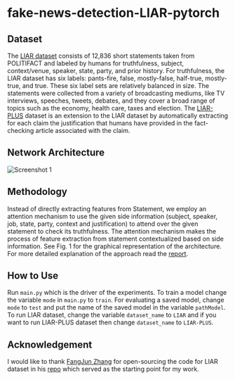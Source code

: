 # fake-news-detection-LIAR-pytorch

## Dataset
The [LIAR dataset](https://github.com/thiagorainmaker77/liar_dataset) consists of 12,836 short statements taken from POLITIFACT and labeled by humans for truthfulness, subject, context/venue, speaker, state, party, and prior history. For truthfulness, the LIAR dataset has six labels: pants-fire, false, mostly-false, half-true, mostly-true, and true. These six label sets are relatively balanced in size. The statements were collected from a variety of broadcasting mediums, like TV interviews, speeches, tweets, debates, and they cover a broad range of topics such as the economy, health care, taxes and election. The [LIAR-PLUS](https://github.com/Tariq60/LIAR-PLUS) dataset is an extension to the LIAR dataset by automatically extracting for each claim the justification that humans have provided in the fact-checking article associated with the claim.

## Network Architecture
![Screenshot 1](https://github.com/ekagra-ranjan/fake-news-detection-LIAR-pytorch/blob/master/fake-net.png "Net")


## Methodology
Instead of directly extracting features from Statement, we employ an attention mechanism to use the given side information (subject, speaker, job, state, party, context and justification) to attend over the given statement to check its truthfulness. The attention mechanism makes the process of feature extraction from statement contextualized based on side information. See Fig. 1 for the graphical representation of
the architecture. For more detailed explanation of the approach read the [report](https://github.com/ekagra-ranjan/fake-news-detection-LIAR-pytorch/blob/master/report.pdf).

## How to Use

Run `main.py` which is the driver of the experiments. To train a model change the variable `mode` in `main.py` to `train`. For evaluating a saved model, change `mode` to `test` and put the name of the saved model in the variable `pathModel`. To run LIAR dataset, change the variable `dataset_name` to `LIAR` and if you want to run LIAR-PLUS dataset then change `dataset_name` to `LIAR-PLUS`.

## Acknowledgement
I would like to thank [FangJun Zhang](https://github.com/zfjmike) for open-sourcing the code for LIAR dataset in his [repo](https://github.com/zfjmike/fake-news-detection) which served as the starting point for my work.
